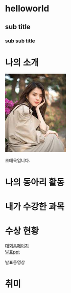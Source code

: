 # helloworld
## sub title
### sub sub title

# 나의 소개
<img src = '1.jpg'></img>

조태욱입니다.

# 나의 동아리 활동

# 내가 수강한 과목

# 수상 현황

[대회홈페이지](https://google.co.kr/)<br>
[발표ppt](/ppt.pptx)<br>

발표동영상

# 취미
